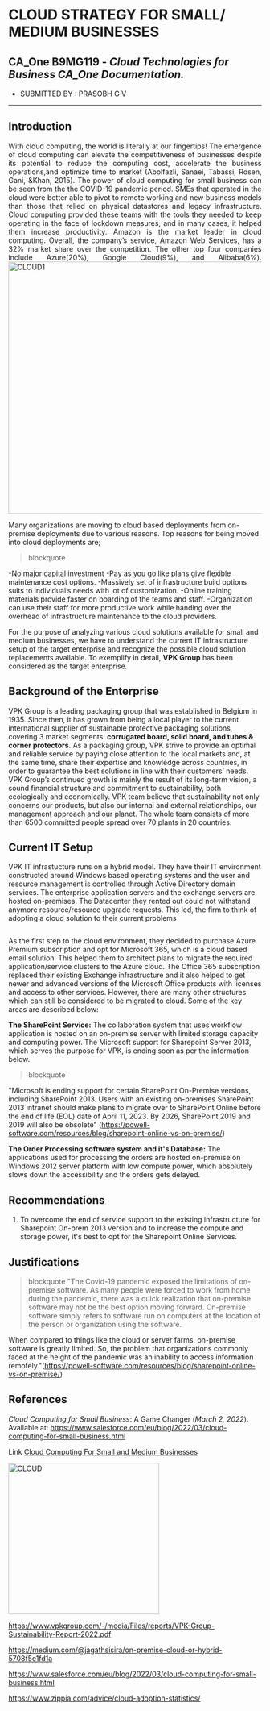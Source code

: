 
# CLOUD STRATEGY FOR SMALL/ MEDIUM BUSINESSES

## **CA_One B9MG119** - *Cloud Technologies for Business CA_One Documentation.*


- SUBMITTED BY : PRASOBH G V

-----------------------------------------------


## Introduction
<p align="justify">
With cloud computing, the world is literally at our fingertips! The emergence of cloud computing can elevate the competitiveness
of businesses despite its potential to reduce the computing cost, accelerate the business operations,and optimize time to market
(Abolfazli, Sanaei, Tabassi, Rosen, Gani, &Khan, 2015). The power of cloud computing for small business can be seen from the the COVID-19 pandemic period. SMEs that operated in the cloud were better able to pivot to remote working and new business models 
than those that relied on physical datastores and legacy infrastructure. Cloud computing provided these teams with the tools they needed to keep operating in the face of lockdown measures, and in many cases, it helped them increase productivity. Amazon is the market leader in cloud computing. Overall, the company’s service, Amazon Web Services, has a 32% market share over the competition. The other top four companies include Azure(20%), Google Cloud(9%), and Alibaba(6%). 

<img width="900" height="500" alt="CLOUD1" src="https://bnz05pap001files.storage.live.com/y4mgyT_wFeu-Yu6jX8EQBs0PJaWLNnBtM9txU361Gwpq35UsTrRxlFu9tauKvvWRb6k6DbmuhQw2i9wOa7FOuzNgl7QzBqG_hOA2pVapu6CTwrVm9KvdspAhb3Xx5arLUcQ1Jg73srtUFLhC-2pTMd_8L6AZqqzoIGnqk48nrCTFdPbDsfSvXO8qvZxB5Mx2_umGlT00E_pVR-0F-srgs5QFLkgvY0_BAmvdJuMYSBgL1E?encodeFailures=1&width=776&height=520">

Many organizations are moving to cloud based deployments from on-premise deployments due to various reasons. Top reasons for being moved into cloud deployments are;
> blockquote

-No major capital investment
-Pay as you go like plans give flexible maintenance cost options.
-Massively set of infrastructure build options suits to individual’s needs with lot of customization.
-Online training materials provide faster on boarding of the teams and staff.
-Organization can use their staff for more productive work while handing over the overhead of infrastructure maintenance to the cloud providers.

For the purpose of analyzing various cloud solutions available for small and medium businesses, we have to understand the current IT infrastructure setup of the target enterprise and recognize the possible cloud solution replacements available. To exemplify in detail, **VPK Group** has  been considered as the target enterprise. 

## Background of the Enterprise

VPK Group is a leading packaging group that was established in Belgium in 1935. Since then, it has grown from being a local player to the current international supplier of sustainable protective packaging solutions, covering 3 market segments: **corrugated board, solid board, and tubes & corner protectors**. As a packaging group, VPK strive to provide an optimal and reliable service by paying close attention to the local markets and, at the same time, share their expertise and knowledge across countries, in order to guarantee the best solutions in line with their customers’ needs. VPK Group’s continued growth is mainly the result of its long-term vision, a sound financial structure and commitment to sustainability, both ecologically and economically. VPK team believe that sustainability not only concerns our products, but also our internal and external relationships, our management approach and our planet. The whole team consists of more than 6500 committed people spread over 70 plants in 20 countries.

## Current IT Setup

VPK IT infrastucture runs on a hybrid model. They have their IT environment constructed around Windows based operating systems and the  user and resource management is controlled through Active Directory domain services. The enterprise application servers and the exchange servers are hosted on-premises. The Datacenter they rented out could not withstand anymore resource/resource upgrade requests. This led, the firm to think of adopting a cloud solution to their current problems

<Image>

As the first step to the cloud environment, they decided to purchase Azure Premium subscription and opt for Microsoft 365, which is a  cloud based email solution. This helped them to architect plans to migrate the required application/service clusters to the Azure cloud. The Office 365 subscription replaced their existing Exchange infrastructure and it also helped to get newer and advanced versions of the Microsoft Office products with licenses and access to other services. However, there are many other structures which can still be considered to be migrated to cloud. Some of the key areas are described below:

**The SharePoint Service:** The collaboration system that uses workflow application is hosted on an on-premise server with limited storage capacity and computing power. The Microsoft support for Sharepoint Server 2013, which serves the purpose for VPK,  is ending soon as per the information below.

> blockquote

"Microsoft is ending support for certain SharePoint On-Premise versions, including SharePoint 2013. Users with an existing on-premises SharePoint 2013 intranet should make plans to migrate over to SharePoint Online before the end of life (EOL) date of April 11, 2023. By 2026, SharePoint 2019 and 2019 will also be obsolete" (https://powell-software.com/resources/blog/sharepoint-online-vs-on-premise/)

**The Order Processing software system and it's Database:**
The applications used for processing the orders are hosted on-premise on Windows 2012 server platform with low compute power, which absolutely slows down the accessibility and the orders gets delayed.

## Recommendations 

1. To overcome the end of service support to the existing infrastructure for Sharepoint On-prem 2013 version and to increase the compute and storage power, it's best to opt for the Sharepoint Online Services.

## Justifications
>blockquote
"The Covid-19 pandemic exposed the limitations of on-premise software. As many people were forced to work from home during the pandemic, there was a quick realization that on-premise software may not be the best option moving forward. On-premise software simply refers to software run on computers at the location of the person or organization using the software.

When compared to things like the cloud or server farms, on-premise software is greatly limited. So, the problem that organizations commonly faced at the height of the pandemic was an inability to access information remotely."(https://powell-software.com/resources/blog/sharepoint-online-vs-on-premise/)

## References
*Cloud Computing for Small Business*: A Game Changer (*March 2, 2022*). Available at: https://www.salesforce.com/eu/blog/2022/03/cloud-computing-for-small-business.html

Link [Cloud Computing For Small and Medium Businesses](https://ieeexplore.ieee.org/stamp/stamp.jsp?tp=&arnumber=6470904)

<img width="300" height="300" alt="CLOUD" src="https://www.eginnovations.com/blog/wp-content/uploads/2021/09/Cloud-Computing.jpg">

https://www.vpkgroup.com/-/media/Files/reports/VPK-Group-Sustainability-Report-2022.pdf

https://medium.com/@jagathsisira/on-premise-cloud-or-hybrid-5708f5e1fd1a

https://www.salesforce.com/eu/blog/2022/03/cloud-computing-for-small-business.html

https://www.zippia.com/advice/cloud-adoption-statistics/
</p>
